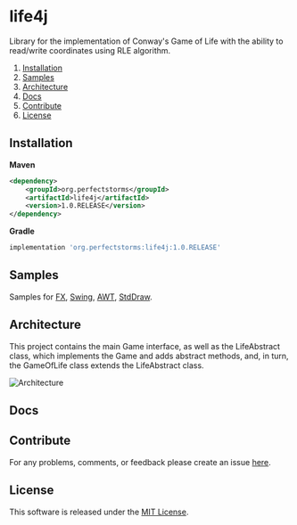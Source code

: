 # life4j
Library for the implementation of Conway's Game of Life with the ability to read/write coordinates using RLE algorithm.

1. [Installation](#Installation)
2. [Samples](#Samples)
3. [Architecture](#Architecture)
4. [Docs](#Docs)
5. [Contribute](#Contribute)
6. [License](#License)

## Installation
**Maven**
```xml
<dependency>
    <groupId>org.perfectstorms</groupId>
    <artifactId>life4j</artifactId>
    <version>1.0.RELEASE</version>
</dependency>
```
**Gradle**
```groovy
implementation 'org.perfectstorms:life4j:1.0.RELEASE'
```

## Samples
Samples for [FX](), [Swing](), [AWT](), [StdDraw]().

## Architecture
This project contains the main Game interface, as well as the LifeAbstract class, 
which implements the Game and adds abstract methods, and, in turn, 
the GameOfLife class extends the LifeAbstract class.

![Architecture](https://i.ibb.co/xSCRG2K/life4j.png)

## Docs

## Contribute
For any problems, comments, or feedback please create an issue [here](https://github.com/perfectstorms/life4j/issues).
<br>

## License
This software is released under the [MIT License](http://mitlicense.org).